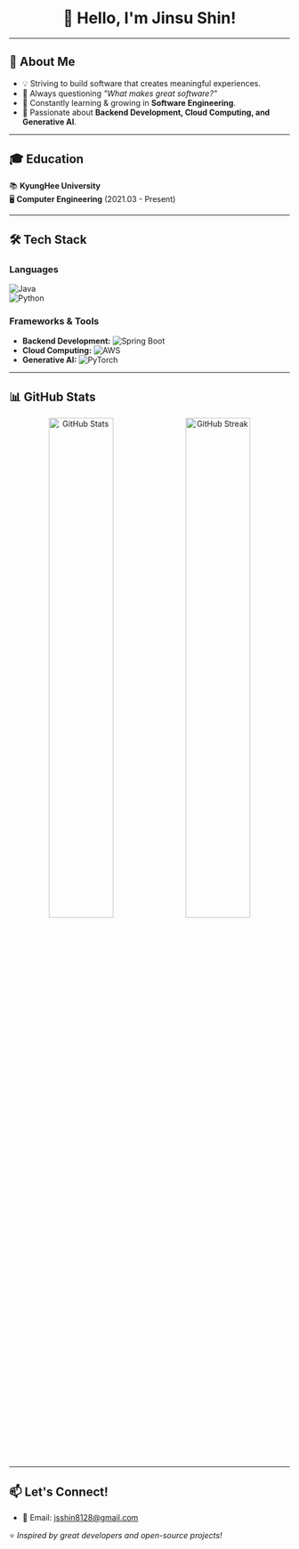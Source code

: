<h1 align="center">👋 Hello, I'm Jinsu Shin!</h1>

<p align="center">

</p>

---

## 🚀 About Me
- 💡 Striving to build software that creates meaningful experiences.
- 🔎 Always questioning *"What makes great software?"*  
- 🌱 Constantly learning & growing in **Software Engineering**.  
- 🎯 Passionate about **Backend Development, Cloud Computing, and Generative AI**.

---

## 🎓 Education
📚 **KyungHee University**  
🖥️ **Computer Engineering** (2021.03 - Present)  

---

## 🛠️ Tech Stack
### **Languages**  
![Java](https://img.shields.io/badge/Java-007396?style=flat&logo=java&logoColor=white)  
![Python](https://img.shields.io/badge/Python-3776AB?style=flat&logo=python&logoColor=white)  

### **Frameworks & Tools**  
- **Backend Development:** ![Spring Boot](https://img.shields.io/badge/Spring%20Boot-6DB33F?style=flat&logo=spring-boot&logoColor=white)  
- **Cloud Computing:** ![AWS](https://img.shields.io/badge/AWS-232F3E?style=flat&logo=amazon-aws&logoColor=white)  
- **Generative AI:** ![PyTorch](https://img.shields.io/badge/PyTorch-EE4C2C?style=flat&logo=pytorch&logoColor=white)  

---

## 📊 GitHub Stats
<p align="center">
  <img src="https://github-readme-stats.vercel.app/api?username=jsshin8128&show_icons=true&theme=tokyonight" alt="GitHub Stats" width="48%"/>
  <img src="https://github-readme-streak-stats.herokuapp.com/?user=jsshin8128&theme=tokyonight" alt="GitHub Streak" width="48%"/>
</p>

---

## 📫 Let's Connect!
- 📧 Email: [jsshin8128@gmail.com](mailto:jsshin8128@gmail.com)

⭐️ *Inspired by great developers and open-source projects!*
